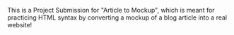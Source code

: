 This is a Project Submission for "Article to Mockup", which is meant for practicing HTML syntax by converting a mockup of a blog article into a real website!
